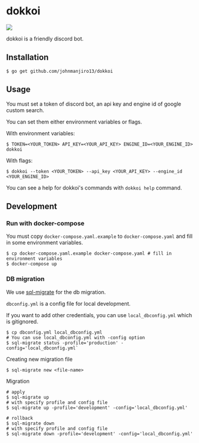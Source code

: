# dokkoi
![](https://github.com/johnmanjiro13/dokkoi/workflows/test%20and%20build/badge.svg?branch=master)

dokkoi is a friendly discord bot.

## Installation
```
$ go get github.com/johnmanjiro13/dokkoi
```

## Usage
You must set a token of discord bot, an api key and engine id of google custom search.

You can set them either environment variables or flags.

With environment variables:
```
$ TOKEN=<YOUR_TOKEN> API_KEY=<YOUR_API_KEY> ENGINE_ID=<YOUR_ENGINE_ID> dokkoi
```

With flags:
```
$ dokkoi --token <YOUR_TOKEN> --api_key <YOUR_API_KEY> --engine_id <YOUR_ENGINE_ID>
```

You can see a help for dokkoi's commands with `dokkoi help` command.

## Development
### Run with docker-compose
You must copy `docker-compose.yaml.example` to `docker-compose.yaml` and fill in some environment variables.
```
$ cp docker-compose.yaml.example docker-compose.yaml # fill in environment variables
$ docker-compose up
```
### DB migration
We use [sql-migrate](https://github.com/rubenv/sql-migrate) for the db migration.

`dbconfig.yml` is a config file for local development.

If you want to add other credentials, you can use `local_dbconfig.yml` which is gitignored.
```
$ cp dbconfig.yml local_dbconfig.yml
# You can use local_dbconfig.yml with -config option
$ sql-migrate status -profile='production' -config='local_dbconfig.yml`
```

Creating new migration file
```
$ sql-migrate new <file-name>
```
Migration
```
# apply
$ sql-migrate up
# with specify profile and config file
$ sql-migrate up -profile='development' -config='local_dbconfig.yml'

# rollback
$ sql-migrate down
# with specify profile and config file
$ sql-migrate down -profile='development' -config='local_dbconfig.yml'
```
